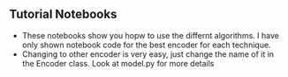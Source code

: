 ## Tutorial Notebooks
* These notebooks show you hopw to use the differnt algorithms. I have only shown notebook code for the best encoder
for each technique. 
* Changing to other encoder is very easy, just change the name of it in the Encoder class. Look 
at model.py for more details
             